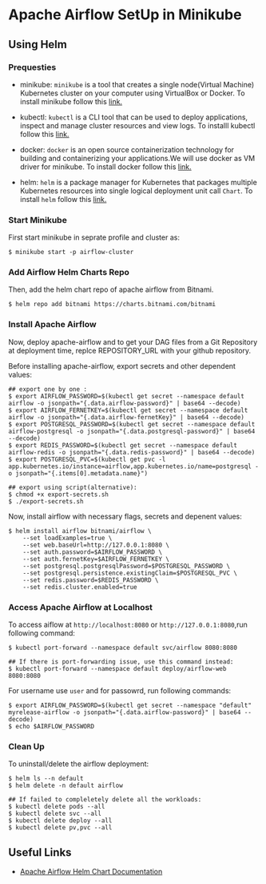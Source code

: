 
# Apache Airflow SetUp in Minikube 
## Using Helm
### Prequesties
* minikube: `minikube` is a tool that creates a single node(Virtual Machine) Kubernetes cluster on your computer using VirtualBox or Docker. To install minikube follow this [link.](https://minikube.sigs.k8s.io/docs/start/)

* kubectl: `kubectl` is a CLI tool that can be used to deploy applications, inspect and manage cluster resources and view logs. To installl kubectl follow this [link.](https://kubernetes.io/docs/tasks/tools/install-kubectl-linux/)

* docker: `docker` is an open source containerization technology for building and containerizing your applications.We will
 use docker as VM driver for minikube. To install docker follow this [link.](https://docs.docker.com/engine/install/ubuntu/)

* helm: `helm` is a package manager for Kubernetes that packages multiple Kubernetes resources into single logical deployment unit call `Chart`. To install `helm` follow this [link.](https://helm.sh/docs/intro/install/)

### Start Minikube 
First start minikube in seprate profile and cluster as:
```
$ minikube start -p airflow-cluster
```

### Add Airflow Helm Charts Repo
Then, add the helm chart repo of apache airflow from Bitnami.
```
$ helm repo add bitnami https://charts.bitnami.com/bitnami
```

### Install Apache Airflow
Now, deploy apache-airflow and to get your DAG files from a Git Repository at deployment time, replce REPOSITORY_URL with your github repository. 

Before installing apache-airflow, export secrets and other dependent values:
```
## export one by one :
$ export AIRFLOW_PASSWORD=$(kubectl get secret --namespace default airflow -o jsonpath="{.data.airflow-password}" | base64 --decode)
$ export AIRFLOW_FERNETKEY=$(kubectl get secret --namespace default airflow -o jsonpath="{.data.airflow-fernetKey}" | base64 --decode)
$ export POSTGRESQL_PASSWORD=$(kubectl get secret --namespace default airflow-postgresql -o jsonpath="{.data.postgresql-password}" | base64 --decode)
$ export REDIS_PASSWORD=$(kubectl get secret --namespace default airflow-redis -o jsonpath="{.data.redis-password}" | base64 --decode)
$ export POSTGRESQL_PVC=$(kubectl get pvc -l app.kubernetes.io/instance=airflow,app.kubernetes.io/name=postgresql -o jsonpath="{.items[0].metadata.name}")

## export using script(alternative):
$ chmod +x export-secrets.sh
$ ./export-secrets.sh
```

Now, install airflow with necessary flags, secrets and depenent values:
```
$ helm install airflow bitnami/airflow \
    --set loadExamples=true \
    --set web.baseUrl=http://127.0.0.1:8080 \
    --set auth.password=$AIRFLOW_PASSWORD \
    --set auth.fernetKey=$AIRFLOW_FERNETKEY \
    --set postgresql.postgresqlPassword=$POSTGRESQL_PASSWORD \
    --set postgresql.persistence.existingClaim=$POSTGRESQL_PVC \
    --set redis.password=$REDIS_PASSWORD \
    --set redis.cluster.enabled=true
```
### Access Apache Airflow at Localhost

To access aiflow at `http://localhost:8080` or `http://127.0.0.1:8080`,run following command:
```
$ kubectl port-forward --namespace default svc/airflow 8080:8080

## If there is port-forwarding issue, use this command instead:
$ kubectl port-forward --namespace default deploy/airflow-web 8080:8080
```
For username use `user` and for passowrd, run following commands:
```
$ export AIRFLOW_PASSWORD=$(kubectl get secret --namespace "default" myrelease-airflow -o jsonpath="{.data.airflow-password}" | base64 --decode)
$ echo $AIRFLOW_PASSWORD
```

### Clean Up
To uninstall/delete the airflow deployment:
```
$ helm ls --n default
$ helm delete -n default airflow

## If failed to compleletely delete all the workloads:
$ kubectl delete pods --all 
$ kubectl delete svc --all
$ kubectl delete deploy --all
$ kubectl delete pv,pvc --all
```
## Useful Links 
* [Apache Airflow Helm Chart Documentation](https://github.com/bitnami/charts/tree/master/bitnami/airflow/#installing-the-chart)



